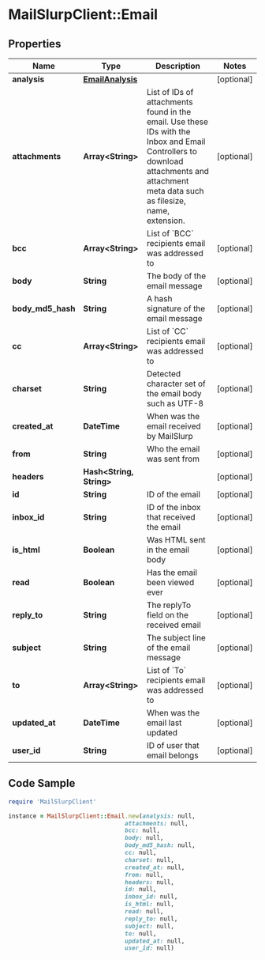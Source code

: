 # MailSlurpClient::Email

## Properties

Name | Type | Description | Notes
------------ | ------------- | ------------- | -------------
**analysis** | [**EmailAnalysis**](EmailAnalysis.md) |  | [optional] 
**attachments** | **Array&lt;String&gt;** | List of IDs of attachments found in the email. Use these IDs with the Inbox and Email Controllers to download attachments and attachment meta data such as filesize, name, extension. | [optional] 
**bcc** | **Array&lt;String&gt;** | List of &#x60;BCC&#x60; recipients email was addressed to | [optional] 
**body** | **String** | The body of the email message | [optional] 
**body_md5_hash** | **String** | A hash signature of the email message | [optional] 
**cc** | **Array&lt;String&gt;** | List of &#x60;CC&#x60; recipients email was addressed to | [optional] 
**charset** | **String** | Detected character set of the email body such as UTF-8 | [optional] 
**created_at** | **DateTime** | When was the email received by MailSlurp | [optional] 
**from** | **String** | Who the email was sent from | [optional] 
**headers** | **Hash&lt;String, String&gt;** |  | [optional] 
**id** | **String** | ID of the email | [optional] 
**inbox_id** | **String** | ID of the inbox that received the email | [optional] 
**is_html** | **Boolean** | Was HTML sent in the email body | [optional] 
**read** | **Boolean** | Has the email been viewed ever | [optional] 
**reply_to** | **String** | The replyTo field on the received email | [optional] 
**subject** | **String** | The subject line of the email message | [optional] 
**to** | **Array&lt;String&gt;** | List of &#x60;To&#x60; recipients email was addressed to | [optional] 
**updated_at** | **DateTime** | When was the email last updated | [optional] 
**user_id** | **String** | ID of user that email belongs | [optional] 

## Code Sample

```ruby
require 'MailSlurpClient'

instance = MailSlurpClient::Email.new(analysis: null,
                                 attachments: null,
                                 bcc: null,
                                 body: null,
                                 body_md5_hash: null,
                                 cc: null,
                                 charset: null,
                                 created_at: null,
                                 from: null,
                                 headers: null,
                                 id: null,
                                 inbox_id: null,
                                 is_html: null,
                                 read: null,
                                 reply_to: null,
                                 subject: null,
                                 to: null,
                                 updated_at: null,
                                 user_id: null)
```


